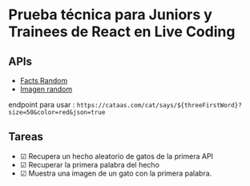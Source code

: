 # Prueba técnica para Juniors y Trainees de React en Live Coding

## APIs

- [Facts Random](https://catfact.ninja/fact)
- [Imagen random](https://cataas.com/cat/says/hello)

endpoint para usar : `https://cataas.com/cat/says/${threeFirstWord}?size=50&color=red&json=true`

## Tareas

- ☑ Recupera un hecho aleatorio de gatos de la primera API
- ☑ Recuperar la primera palabra del hecho
- ☑ Muestra una imagen de un gato con la primera palabra.
